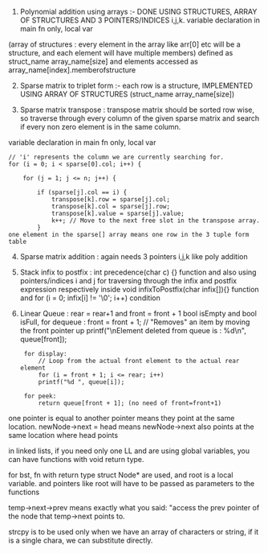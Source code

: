 1. Polynomial addition using arrays :- DONE USING STRUCTURES, ARRAY OF STRUCTURES AND 3 POINTERS/INDICES i,j,k.
variable declaration in main fn only, local var

(array of structures : every element in the array like arr[0] etc will be a structure, and each element will have multiple members) defined as struct_name array_name[size] and elements accessed as array_name[index].memberofstructure


2. Sparse matrix to triplet form :- each row is a structure, IMPLEMENTED USING ARRAY OF STRUCTURES (struct_name array_name[size])

3. Sparse matrix transpose : transpose matrix should be sorted row wise, so 
traverse through every column of the given sparse matrix and search if every non zero element is in the same column.
    
variable declaration in main fn only, local var

    // 'i' represents the column we are currently searching for.
    for (i = 0; i < sparse[0].col; i++) { 

        for (j = 1; j <= n; j++) {
            
            if (sparse[j].col == i) {
                transpose[k].row = sparse[j].col;
                transpose[k].col = sparse[j].row;
                transpose[k].value = sparse[j].value;
                k++; // Move to the next free slot in the transpose array.
            }
    one element in the sparse[] array means one row in the 3 tuple form table

4. Sparse matrix addition : again needs 3 pointers i,j,k like poly addition

5. Stack infix to postfix : int precedence(char c) {} function and also using pointers/indices i and j for traversing through the infix and postfix expression respectively inside 
                    void infixToPostfix(char infix[]){} function and 
            for (i = 0; infix[i] != '\0'; i++) condition

6. Linear Queue : rear = rear+1 and front = front + 1
    bool isEmpty and bool isFull, 
        for dequeue :
            front = front + 1; // "Removes" an item by moving the front pointer up
            printf("\nElement deleted from queue is : %d\n", queue[front]);

        for display:
            // Loop from the actual front element to the actual rear element
            for (i = front + 1; i <= rear; i++)
            printf("%d ", queue[i]);
        
        for peek:
            return queue[front + 1]; (no need of front=front+1)
            

one pointer is equal to another pointer means they point at the same location.
newNode->next = head means newNode->next also points at the same location where head points

in linked lists, if you need only one LL and are using global variables, you can have functions with void return type.

for bst, fn with return type struct Node* are used, and root is a local variable. and pointers like root will have to be passed as parameters to the functions 

temp->next->prev means exactly what you said: "access the prev pointer of the node that temp->next points to.

strcpy is to  be used only when we have an array of characters or string, if it is a single chara, we can substitute directly.
